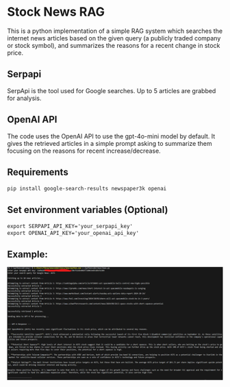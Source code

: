 # Stock News RAG
This is a python implementation of a simple RAG system which searches the internet news articles based on the given query (a publicly traded company or stock symbol), and summarizes the reasons for a recent change in stock price.


## Serpapi
SerpApi is the tool used for Google searches. Up to 5 articles are grabbed for analysis. 

## OpenAI API
The code uses the OpenAI API to use the gpt-4o-mini model by default. It gives the retrieved articles in a simple prompt asking to summarize them focusing on the reasons for recent increase/decrease. 

## Requirements
```
pip install google-search-results newspaper3k openai
```


## Set environment variables (Optional)
```
export SERPAPI_API_KEY='your_serpapi_key'
export OPENAI_API_KEY='your_openai_api_key'
```

## Example:
![RAG_example](news_RAG.png)